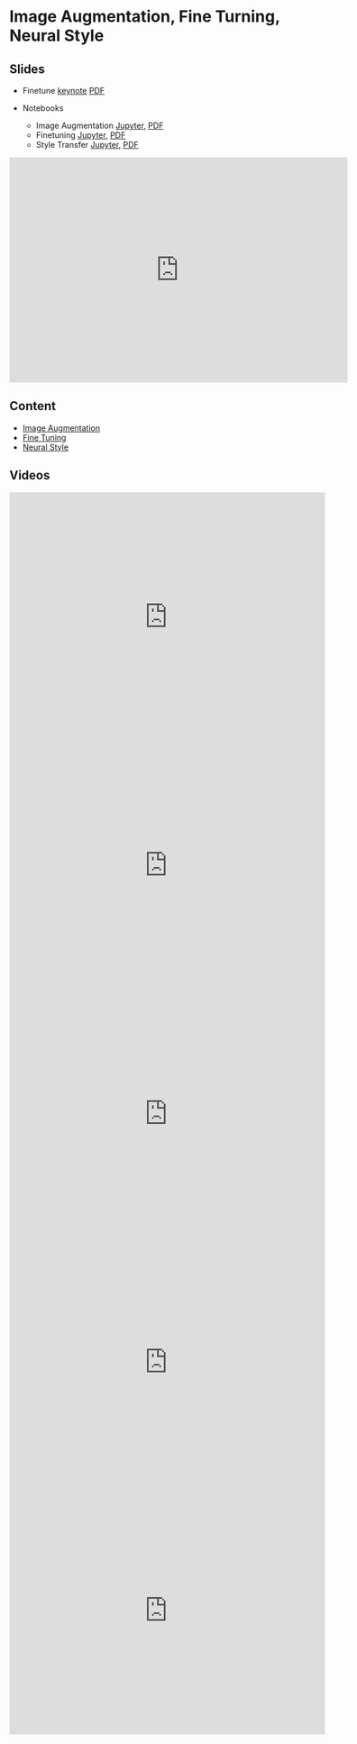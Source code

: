# Image Augmentation, Fine Turning, Neural Style

## Slides

* Finetune
  [keynote](../../slides/3_14/15-Finetune.key)
  [PDF](../../slides/3_14/15-Finetune.pdf)

* Notebooks

  - Image Augmentation
    [Jupyter](../../slides/3_14/image-augmentation.ipynb), [PDF](../../slides/3_14/image-augmentation.pdf)
  - Finetuning [Jupyter](../../slides/3_14/fine-tuning.ipynb), [PDF](../../slides/3_14/fine-tuning.pdf)
  - Style Transfer [Jupyter](../../slides/3_14/neural-style.ipynb), [PDF](../../slides/3_14/neural-style.pdf)

<center><iframe src="http://docs.google.com/gview?url=http://courses.d2l.ai/berkeley-stat-157/slides/3_14/15-Finetune.pdf&embedded=true" 
    style="width:600px; height:400px;" frameborder="0"></iframe></center>

## Content

* [Image Augmentation](http://d2l.ai/chapter_computer-vision/image-augmentation.html)
* [Fine Tuning](http://d2l.ai/chapter_computer-vision/fine-tuning.html)
* [Neural Style](http://d2l.ai/chapter_computer-vision/neural-style.html)

## Videos


<center><iframe width="560" height="441" src="https://www.youtube.com/embed/d-rCZCHXNBo" frameborder="0" allowfullscreen></iframe></center>

<center><iframe width="560" height="441" src="https://www.youtube.com/embed/MhZ0MXhNNBY" frameborder="0" allowfullscreen></iframe></center>

<center><iframe width="560" height="441" src="https://www.youtube.com/embed/bzdQ1zC7PTM" frameborder="0" allowfullscreen></iframe></center>

<center><iframe width="560" height="441" src="https://www.youtube.com/embed/cJzjj4cdhq0" frameborder="0" allowfullscreen></iframe></center>

<center><iframe width="560" height="441" src="https://www.youtube.com/embed/9Hc4A2M35SI" frameborder="0" allowfullscreen></iframe></center>
